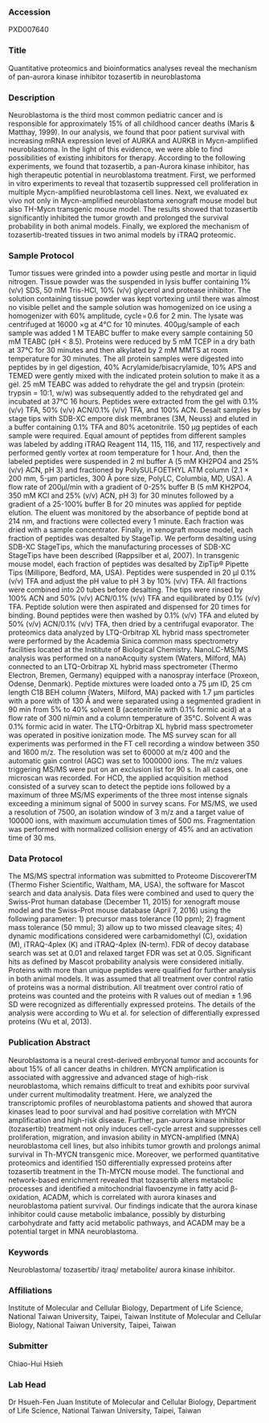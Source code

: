 ### Accession
PXD007640

### Title
Quantitative proteomics and bioinformatics analyses reveal the mechanism of pan-aurora kinase inhibitor tozasertib in neuroblastoma

### Description
Neuroblastoma is the third most common pediatric cancer and is responsible for approximately 15% of all childhood cancer deaths (Maris & Matthay, 1999). In our analysis, we found that poor patient survival with increasing mRNA expression level of AURKA and AURKB in Mycn-amplified neuroblastoma. In the light of this evidence, we were able to find possibilities of existing inhibitors for therapy. According to the following experiments, we found that tozasertib, a pan-Aurora kinase inhibitor, has high therapeutic potential in neuroblastoma treatment. First, we performed in vitro experiments to reveal that tozasertib suppressed cell proliferation in multiple Mycn-amplified neuroblastoma cell lines. Next, we evaluated ex vivo not only in Mycn-amplified neuroblastoma xenograft mouse model but also TH-Mycn transgenic mouse model. The results showed that tozasertib significantly inhibited the tumor growth and prolonged the survival probability in both animal models. Finally, we explored the mechanism of tozasertib-treated tissues in two animal models by iTRAQ proteomic.

### Sample Protocol
Tumor tissues were grinded into a powder using pestle and mortar in liquid nitrogen. Tissue powder was the suspended in lysis buffer containing 1% (v/v) SDS, 50 mM Tris-HCl, 10% (v/v) glycerol and protease inhibitor. The solution containing tissue powder was kept vortexing until there was almost no visible pellet and the sample solution was homogenized on ice using a homogenizer with 60% amplitude, cycle = 0.6 for 2 min. The lysate was centrifuged at 16000 ×g at 4℃ for 10 minutes. 400μg/sample of each sample was added 1 M TEABC buffer to make every sample containing 50 mM TEABC (pH < 8.5). Proteins were reduced by 5 mM TCEP in a dry bath at 37℃ for 30 minutes and then alkylated by 2 mM MMTS at room temperature for 30 minutes. The all protein samples were digested into peptides by in gel digestion, 40% Acrylamide/bisacrylamide, 10% APS and TEMED were gently mixed with the indicated protein solution to make it as a gel. 25 mM TEABC was added to rehydrate the gel and trypsin (protein: trypsin = 10:1, w/w) was subsequently added to the rehydrated gel and incubated at 37℃ 16 hours. Peptides were extracted from the gel with 0.1% (v/v) TFA, 50% (v/v) ACN/0.1% (v/v) TFA, and 100% ACN. Desalt samples by stage tips with SDB-XC empore disk membranes (3M, Neuss) and eluted in a buffer containing 0.1% TFA and 80% acetonitrile. 150 μg peptides of each sample were required. Equal amount of peptides from different samples was labeled by adding iTRAQ Reagent 114, 115, 116, and 117, respectively and performed gently vortex at room temperature for 1 hour. And, then the labeled peptides were suspended in 2 ml buffer A (5 mM KH2PO4 and 25% (v/v) ACN, pH 3) and fractioned by PolySULFOETHYL ATM column (2.1 × 200 mm, 5-μm particles, 300 Å pore size, PolyLC, Columbia, MD, USA). A flow rate of 200μl/min with a gradient of 0-25% buffer B (5 mM KH2PO4, 350 mM KCl and 25% (v/v) ACN, pH 3) for 30 minutes followed by a gradient of a 25-100% buffer B for 20 minutes was applied for peptide elution. The eluent was monitored by the absorbance of peptide bond at 214 nm, and fractions were collected every 1 minute. Each fraction was dried with a sample concentrator. Finally, in xenograft mouse model, each fraction of peptides was desalted by StageTip. We perform desalting using SDB-XC StageTips, which the manufacturing processes of SDB-XC StageTips have been described (Rappsilber et al, 2007). In transgenic mouse model, each fraction of peptides was desalted by ZipTip® Pipette Tips (Millipore, Bedford, MA, USA). Peptides were suspended in 20 μl 0.1% (v/v) TFA and adjust the pH value to pH 3 by 10% (v/v) TFA. All fractions were combined into 20 tubes before desalting. The tips were rinsed by 100% ACN and 50% (v/v) ACN/0.1% (v/v) TFA and equilibrated by 0.1% (v/v) TFA. Peptide solution were then aspirated and dispensed for 20 times for binding. Bound peptides were then washed by 0.1% (v/v) TFA and eluted by 50% (v/v) ACN/0.1% (v/v) TFA, then dried by a centrifugal evaporator.   The proteomics data analyzed by LTQ-Orbitrap XL hybrid mass spectrometer were performed by the Academia Sinica common mass spectrometry facilities located at the Institute of Biological Chemistry. NanoLC-MS/MS analysis was performed on a nanoAcquity system (Waters, Milford, MA) connected to an LTQ-Orbitrap XL hybrid mass spectrometer (Thermo Electron, Bremen, Germany) equipped with a nanospray interface (Proxeon, Odense, Denmark). Peptide mixtures were loaded onto a 75 μm ID, 25 cm length C18 BEH column (Waters, Milford, MA) packed with 1.7 μm particles with a pore with of 130 Å and were separated using a segmented gradient in 90 min from 5% to 40% solvent B (acetonitrile with 0.1% formic acid) at a flow rate of 300 nl/min and a column temperature of 35°C. Solvent A was 0.1% formic acid in water. The LTQ-Orbitrap XL hybrid mass spectrometer was operated in positive ionization mode. The MS survey scan for all experiments was performed in the FT cell recording a window between 350 and 1600 m/z. The resolution was set to 60000 at m/z 400 and the automatic gain control (AGC) was set to 1000000 ions. The m/z values triggering MS/MS were put on an exclusion list for 90 s. In all cases, one microscan was recorded. For HCD, the applied acquisition method consisted of a survey scan to detect the peptide ions followed by a maximum of three MS/MS experiments of the three most intense signals exceeding a minimum signal of 5000 in survey scans. For MS/MS, we used a resolution of 7500, an isolation window of 3 m/z and a target value of 100000 ions, with maximum accumulation times of 500 ms. Fragmentation was performed with normalized collision energy of 45% and an activation time of 30 ms.

### Data Protocol
The MS/MS spectral information was submitted to Proteome DiscovererTM (Thermo Fisher Scientific, Waltham, MA, USA), the software for Mascot search and data analysis. Data files were combined and used to query the Swiss-Prot human database (December 11, 2015) for xenograft mouse model and the Swiss-Prot mouse database (April 7, 2016) using the following parameter: 1) precursor mass tolerance (10 ppm); 2) fragment mass tolerance (50 mmu); 3) allow up to two missed cleavage sites; 4) dynamic modifications considered were carbamidomethyl (C), oxidation (M), iTRAQ-4plex (K) and iTRAQ-4plex (N-term). FDR of decoy database search was set at 0.01 and relaxed target FDR was set at 0.05. Significant hits as defined by Mascot probability analysis were considered initially. Proteins with more than unique peptides were qualified for further analysis in both animal models. It was assumed that all treatment over control ratio of proteins was a normal distribution. All treatment over control ratio of proteins was counted and the proteins with R values out of median ± 1.96 SD were recognized as differentially expressed proteins. The details of the analysis were according to Wu et al. for selection of differentially expressed proteins (Wu et al, 2013).

### Publication Abstract
Neuroblastoma is a neural crest-derived embryonal tumor and accounts for about 15% of all cancer deaths in children. MYCN amplification is associated with aggressive and advanced stage of high-risk neuroblastoma, which remains difficult to treat and exhibits poor survival under current multimodality treatment. Here, we analyzed the transcriptomic profiles of neuroblastoma patients and showed that aurora kinases lead to poor survival and had positive correlation with MYCN amplification and high-risk disease. Further, pan-aurora kinase inhibitor (tozasertib) treatment not only induces cell-cycle arrest and suppresses cell proliferation, migration, and invasion ability in MYCN-amplified (MNA) neuroblastoma cell lines, but also inhibits tumor growth and prolongs animal survival in Th-MYCN transgenic mice. Moreover, we performed quantitative proteomics and identified 150 differentially expressed proteins after tozasertib treatment in the Th-MYCN mouse model. The functional and network-based enrichment revealed that tozasertib alters metabolic processes and identified a mitochondrial flavoenzyme in fatty acid &#x3b2;-oxidation, ACADM, which is correlated with aurora kinases and neuroblastoma patient survival. Our findings indicate that the aurora kinase inhibitor could cause metabolic imbalance, possibly by disturbing carbohydrate and fatty acid metabolic pathways, and ACADM may be a potential target in MNA neuroblastoma.

### Keywords
Neuroblastoma/ tozasertib/ itraq/ metabolite/ aurora kinase inhibitor.

### Affiliations
Institute of Molecular and Cellular Biology, Department of Life Science, National Taiwan University, Taipei, Taiwan
Institute of Molecular and Cellular Biology, National Taiwan University, Taipei, Taiwan 

### Submitter
Chiao-Hui Hsieh

### Lab Head
Dr Hsueh-Fen Juan
Institute of Molecular and Cellular Biology, Department of Life Science, National Taiwan University, Taipei, Taiwan


